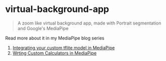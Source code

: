 # virtual-background-app
> A zoom like virtual background app, made with Portrait segmentation and Google's MediaPipe

Read more about it in my MediaPipe blog series <br>

1. [Integrating your custom tflite model in MediaPipe](https://blog.gofynd.com/mediapipe-with-custom-tflite-model-d3ea0427b3c1) <br>
2. [Wrting Custom Calculators in MediaPipe](https://blog.gofynd.com/mediapipe-with-custom-tflite-model-d3ea0427b3c1)

